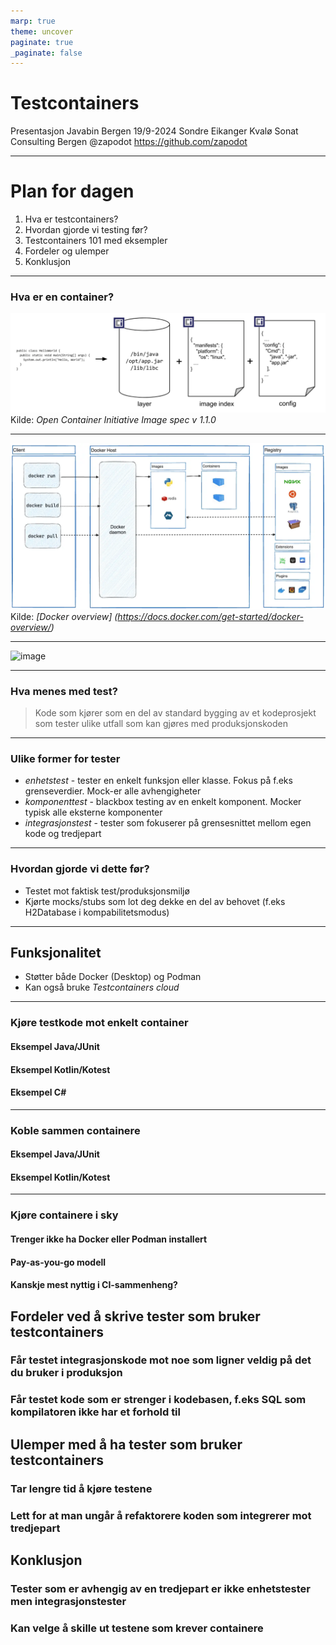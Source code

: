 ```yaml
---
marp: true
theme: uncover
paginate: true
_paginate: false
---
```

# Testcontainers

Presentasjon Javabin Bergen 19/9-2024
Sondre Eikanger Kvalø 
Sonat Consulting Bergen
@zapodot https://github.com/zapodot

---
<!-- 
header: 'Testcontainers'
footer: 'Javabin Bergen 19/9-2024'
-->

# Plan for dagen
 1. Hva er testcontainers?
 1. Hvordan gjorde vi testing før?
 1. Testcontainers 101 med eksempler
 1. Fordeler og ulemper
 1. Konklusjon

---
### Hva er en container?
[![width:1000](assets/oci.png)](https://github.com/opencontainers/image-spec/releases/download/v1.1.0/oci-image-spec-v1.1.0.pdf)
Kilde: *Open Container Initiative Image spec v 1.1.0*
<!--
OCI - specen definerer et image som summen av lag, index og config. Et container image skal kunne kjøre isolert og skal kun ha tilgang til bibliotek og kommandoer som er lagt inn i imaget 
-->

---
![width:1000](assets/docker-architecture.png)
Kilde: *[Docker overview]
(https://docs.docker.com/get-started/docker-overview/)*

<!--
Docker er den mest kjente container runtime brukt lokalt på utviklermaskiner og servere. Støtter også OCI. Docker Desktop er propritært mens selve dockerd er opensource. Et OpenSource alternativ er Podman Desktop 
Kubernetes bygger også på bruk av container images definert i henhold til OCI-standarden 
 -->

---
![image](https://testcontainers.com/getting-started/images/test-workflow.png)


---

### Hva menes med test?
>Kode som kjører som en del av standard bygging av et kodeprosjekt som tester ulike utfall som kan gjøres med produksjonskoden

---

### Ulike former for tester
- _enhetstest_ - tester en enkelt funksjon eller klasse. Fokus på f.eks grenseverdier. Mock-er alle avhengigheter
- _komponenttest_ - blackbox testing av en enkelt komponent. Mocker typisk alle eksterne komponenter
- _integrasjonstest_ - tester som fokuserer på grensesnittet mellom egen kode og tredjepart

---


### Hvordan gjorde vi dette før?
- Testet mot faktisk test/produksjonsmiljø
- Kjørte mocks/stubs som lot deg dekke en del av behovet (f.eks H2Database i kompabilitetsmodus)

---

## Funksjonalitet
- Støtter både Docker (Desktop) og Podman
- Kan også bruke _Testcontainers cloud_

---
### Kjøre testkode mot enkelt container
#### Eksempel Java/JUnit
#### Eksempel Kotlin/Kotest
#### Eksempel C#

---
### Koble sammen containere
#### Eksempel Java/JUnit
#### Eksempel Kotlin/Kotest

---
### Kjøre containere i sky
#### Trenger ikke ha Docker eller Podman installert
#### Pay-as-you-go modell
#### Kanskje mest nyttig i CI-sammenheng?

## Fordeler ved å skrive tester som bruker testcontainers
### Får testet integrasjonskode mot noe som ligner veldig på det du bruker i produksjon
### Får testet kode som er strenger i kodebasen, f.eks SQL som kompilatoren ikke har et forhold til
## Ulemper med å ha tester som bruker testcontainers
### Tar lengre tid å kjøre testene
### Lett for at man ungår å refaktorere koden som integrerer mot tredjepart

## Konklusjon
### Tester som er avhengig av en tredjepart er ikke enhetstester men integrasjonstester
### Kan velge å skille ut testene som krever containere
